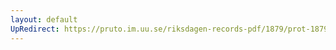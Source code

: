 ```yaml
---
layout: default
UpRedirect: https://pruto.im.uu.se/riksdagen-records-pdf/1879/prot-1879--ak--034/prot-1879--ak--034_010.pdf
---
```

